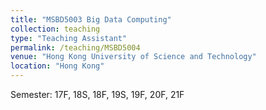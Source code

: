 ```yaml
---
title: "MSBD5003 Big Data Computing"
collection: teaching
type: "Teaching Assistant"
permalink: /teaching/MSBD5004
venue: "Hong Kong University of Science and Technology"
location: "Hong Kong"
---
```


Semester: 17F, 18S, 18F, 19S, 19F, 20F, 21F
